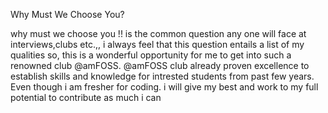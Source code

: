 Why Must We Choose You?

why must we choose you !! is the common question any one will face at interviews,clubs etc.,,
i always feel that this question entails a list of my qualities so,
this is a wonderful opportunity for me to get into such a renowned club @amFOSS.
@amFOSS club already proven excellence to establish skills and knowledge for intrested students from past few years.
Even though i am fresher for coding. i will give my best and work to my full potential to contribute as much i can
